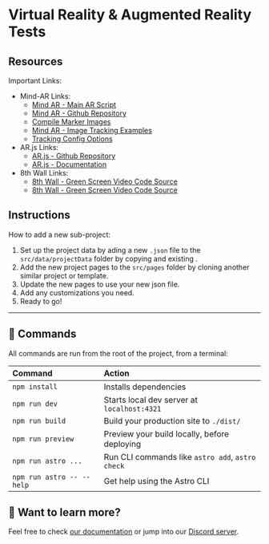 # Virtual Reality & Augmented Reality Tests

## Resources
Important Links:
- Mind-AR Links:    
    - [Mind AR - Main AR Script](https://github.com/hiukim/mind-ar-js)
    - [Mind AR - Github Repository](https://github.com/hiukim/mind-ar-js)
    - [Compile Marker Images](https://hiukim.github.io/mind-ar-js-doc/tools/compile/)
    - [Mind AR - Image Tracking Examples](https://hiukim.github.io/mind-ar-js-doc/examples/summary)
    - [Tracking Config Options](https://hiukim.github.io/mind-ar-js-doc/quick-start/tracking-config)
- AR.js Links:
    - [AR.js - Github Repository](https://github.com/AR-js-org/AR.js)
    - [AR.js - Documentation](https://ar-js-org.github.io/AR.js-Docs/)
- 8th Wall Links:   
    - [8th Wall - Green Screen Video Code Source](https://www.8thwall.com/playground/alpha-video-slam-aframe/code/)
    - [8th Wall - Green Screen Video Code Source](https://www.8thwall.com/playground/alpha-video-slam-aframe/code/)

## Instructions

How to add a new sub-project:
1. Set up the project data by ading a new `.json` file to the `src/data/projectData` folder by copying and existing .
2. Add the new project pages to the `src/pages` folder by cloning another similar project or template.
3. Update the new pages to use your new json file.
4. Add any customizations you need.
5. Ready to go!

---

## 🧞 Commands

All commands are run from the root of the project, from a terminal:

| Command                   | Action                                           |
| :------------------------ | :----------------------------------------------- |
| `npm install`             | Installs dependencies                            |
| `npm run dev`             | Starts local dev server at `localhost:4321`      |
| `npm run build`           | Build your production site to `./dist/`          |
| `npm run preview`         | Preview your build locally, before deploying     |
| `npm run astro ...`       | Run CLI commands like `astro add`, `astro check` |
| `npm run astro -- --help` | Get help using the Astro CLI                     |

## 👀 Want to learn more?

Feel free to check [our documentation](https://docs.astro.build) or jump into our [Discord server](https://astro.build/chat).
